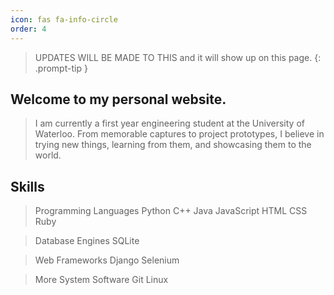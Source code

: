 ```yaml
---
icon: fas fa-info-circle
order: 4
---
```


> UPDATES WILL BE MADE TO THIS and it will show up on this page.
{: .prompt-tip }

## Welcome to my personal website.
>I am currently a first year engineering student at the University of Waterloo. From memorable captures to project prototypes, I believe in trying new things, learning from them, and showcasing them to the world. 

## Skills
>Programming Languages
>Python
>C++
>Java
>JavaScript
>HTML 
>CSS 
>Ruby

>Database Engines
>SQLite

>Web Frameworks
>Django 
>Selenium 

>More System Software
>Git
>Linux